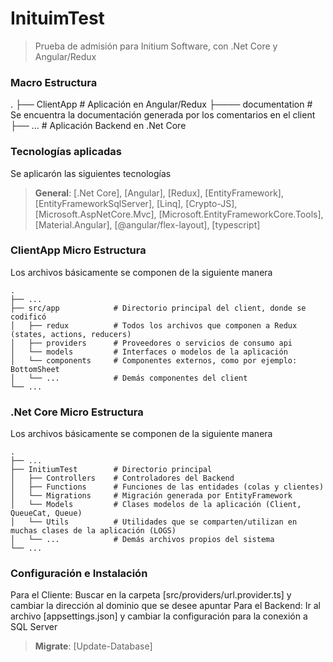 # InituimTest
> Prueba de admisión para Initium Software, con .Net Core y Angular/Redux

### Macro Estructura
   .
    ├── ClientApp               # Aplicación en Angular/Redux
    ├──── documentation         # Se encuentra la documentación generada por los comentarios en el client
    ├── ...                     # Aplicación Backend en .Net Core


### Tecnologías aplicadas
Se aplicarón las siguientes tecnologías

> **General**: [.Net Core], [Angular], [Redux], [EntityFramework], [EntityFrameworkSqlServer], [Linq], [Crypto-JS], [Microsoft.AspNetCore.Mvc], [Microsoft.EntityFrameworkCore.Tools], [Material.Angular], [@angular/flex-layout], [typescript]

### ClientApp Micro Estructura
Los archivos básicamente se componen de la siguiente manera

    .
    ├── ...
    ├── src/app            # Directorio principal del client, donde se codificó
    │   ├── redux          # Todos los archivos que componen a Redux (states, actions, reducers)
    │   ├── providers      # Proveedores o servicios de consumo api
    │   └── models         # Interfaces o modelos de la aplicación
    │   └── components     # Componentes externos, como por ejemplo: BottomSheet
    │   └── ...            # Demás componentes del client 
    └── ...

### .Net Core Micro Estructura
Los archivos básicamente se componen de la siguiente manera

    .
    ├── ...
    ├── InitiumTest        # Directorio principal
    │   ├── Controllers    # Controladores del Backend
    │   ├── Functions      # Funciones de las entidades (colas y clientes)
    │   └── Migrations     # Migración generada por EntityFramework
    │   └── Models         # Clases modelos de la aplicación (Client, QueueCat, Queue)
    │   └── Utils          # Utilidades que se comparten/utilizan en muchas clases de la aplicación (LOGS)
    │   └── ...            # Demás archivos propios del sistema
    └── ...

### Configuración e Instalación
Para el Cliente: Buscar en la carpeta [src/providers/url.provider.ts] y cambiar la dirección al dominio que se desee apuntar
Para el Backend: Ir al archivo [appsettings.json] y cambiar la configuración para la conexión a SQL Server
> **Migrate**: [Update-Database]